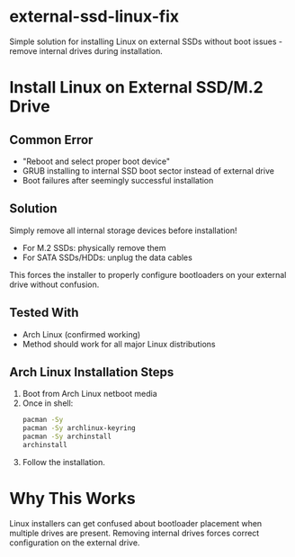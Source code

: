 # external-ssd-linux-fix
Simple solution for installing Linux on external SSDs without boot issues - remove internal drives during installation.

# Install Linux on External SSD/M.2 Drive

## Common Error
- "Reboot and select proper boot device"
- GRUB installing to internal SSD boot sector instead of external drive
- Boot failures after seemingly successful installation

## Solution
Simply remove all internal storage devices before installation!
- For M.2 SSDs: physically remove them
- For SATA SSDs/HDDs: unplug the data cables

This forces the installer to properly configure bootloaders on your external drive without confusion.

## Tested With
- Arch Linux (confirmed working)
- Method should work for all major Linux distributions

## Arch Linux Installation Steps
1. Boot from Arch Linux netboot media
2. Once in shell:
   ```bash
   pacman -Sy
   pacman -Sy archlinux-keyring
   pacman -Sy archinstall
   archinstall
3. Follow the installation.

# Why This Works
Linux installers can get confused about bootloader placement when multiple drives are present. Removing internal drives forces correct configuration on the external drive.
